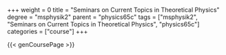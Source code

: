 +++
weight = 0
title = "Seminars on Current Topics in Theoretical Physics"
degree = "msphysik2"
parent = "physics65c"
tags = ["msphysik2", "Seminars on Current Topics in Theoretical Physics", "physics65c"]
categories = ["course"]
+++

{{< genCoursePage >}}
